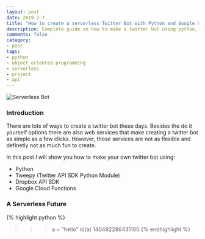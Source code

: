 ```yaml
---
layout: post
date: 2019-7-7
title: "How to create a serverless Twitter Bot with Python and Google Cloud Functions"
description: Complete guide on how to make a twitter bot using python, twitter's apis, dropbox apis, Google Cloud Platform Functions, and Google Cloud Platform Scheduler"
comments: false
category: 
- post
tags:
- python
- object oriented programming
- serverless
- project
- api
--- 
```


![Serverless Bot](/assets/pictures/serverless_bot.png)

### Introduction

There are lots of ways to create a twitter bot these days.  Besides the do it yourself options there are also web services that make creating a twitter bot as simple as a few clicks.  However, those services are not as flexible and definetly not as much fun to create.

In this post I will show you how to make your own twitter bot using:

- Python
- Tweepy (Twitter API SDK Python Module)
- Dropbox API SDK
- Google Cloud Functions


### A Serverless Future
<!--more-->

{% highlight python %}
>>> a = "hello"
>>> id(a)
140492286431160
{% endhighlight %}

